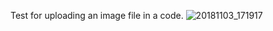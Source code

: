 Test for uploading an image file in a code.
![20181103_171917](https://user-images.githubusercontent.com/31683235/71145265-58328000-2264-11ea-8a3b-5eee0a503085.jpg)
